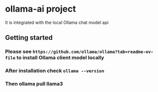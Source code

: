 # ollama-ai project
It is integrated with the local Ollama chat model api

## Getting started

### Please see `https://github.com/ollama/ollama?tab=readme-ov-file` to install Ollama client model locally
### After installation check `ollama --version`
### Then ollama pull llama3

